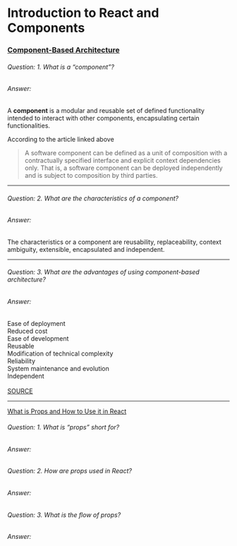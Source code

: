 
# Introduction to React and Components

### [Component-Based Architecture](https://www.tutorialspoint.com/software_architecture_design/component_based_architecture.htm)

###### Question: 1. What is a “component”?

###### Answer:
A **component** is a modular and reusable set of defined functionality intended to interact with other components, encapsulating certain functionalities.

According to the article linked above 
> A software component can be defined as a unit of composition with a contractually specified interface and explicit context dependencies only. That is, a software component can be deployed independently and is subject to composition by third parties.
> 
---



###### Question: 2. What are the characteristics of a component?

###### Answer:
The characteristics or a component are reusability, replaceability, context ambiguity, extensible, encapsulated and independent.


---

###### Question: 3. What are the advantages of using component-based architecture?
###### Answer:
Ease of deployment<br> 
Reduced cost<br> 
Ease of development<br> 
Reusable<br> 
Modification of technical complexity<br>
Reliability<br>
System maintenance and evolution<br>
Independent<br>  
[SOURCE](https://www.tutorialspoint.com/software_architecture_design/component_based_architecture.htm)

---

[What is Props and How to Use it in React](https://itnext.io/what-is-props-and-how-to-use-it-in-react-da307f500da0)

###### Question: 1. What is “props” short for?
###### Answer:
###### Question: 2. How are props used in React?
###### Answer:
###### Question: 3. What is the flow of props?
###### Answer:
